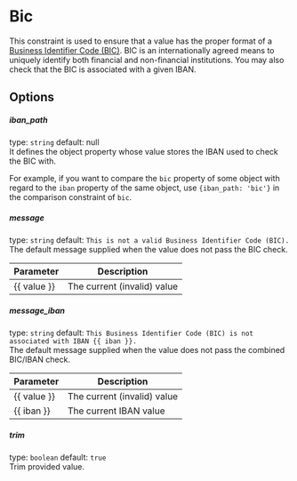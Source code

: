 # Bic
This constraint is used to ensure that a value has the proper format of a 
[Business Identifier Code (BIC)](https://en.wikipedia.org/wiki/Business_Identifier_Code). 
BIC is an internationally agreed means to uniquely identify both financial and 
non-financial institutions. You may also check that the BIC is associated with a given IBAN.

## Options

##### iban_path
type: `string` default: null  
It defines the object property whose value stores the IBAN used to check the BIC with.

For example, if you want to compare the ```bic``` property of some object with regard to 
the ```iban``` property of the same object, use ```{iban_path: 'bic'}``` in the comparison constraint of ```bic```.

##### message
type: `string` default: `This is not a valid Business Identifier Code (BIC).`  
The default message supplied when the value does not pass the BIC check.

| Parameter | Description |
|---|---|
| {{ value }} | The current (invalid) value

##### message_iban
type: `string` default: `This Business Identifier Code (BIC) is not associated with IBAN {{ iban }}.`  
The default message supplied when the value does not pass the combined BIC/IBAN check.

| Parameter | Description |
|---|---|
| {{ value }} | The current (invalid) value
| {{ iban }} | The current IBAN value

##### trim
type: `boolean` default: `true`  
Trim provided value.  

